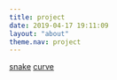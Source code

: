 ```yaml
---
title: project
date: 2019-04-17 19:11:09
layout: "about"
theme.nav: project
---
```


[snake](./snake.html)
[curve](./curve.html)